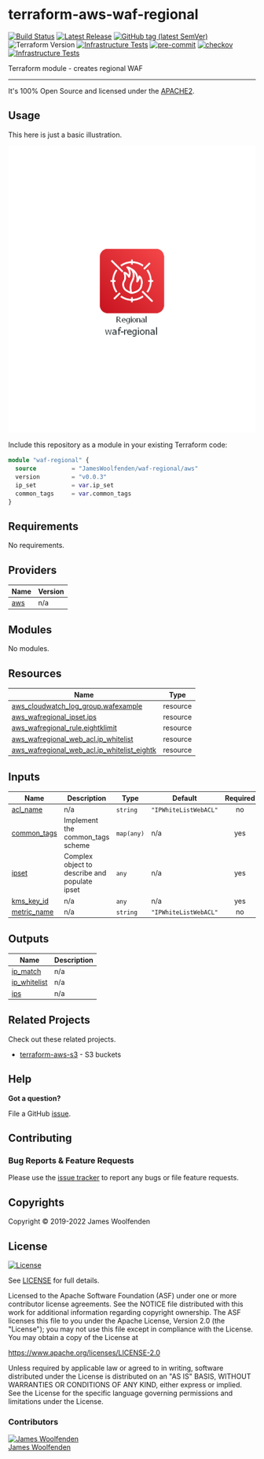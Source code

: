 # terraform-aws-waf-regional

[![Build Status](https://github.com/JamesWoolfenden/terraform-aws-waf-regional/workflows/Verify%20and%20Bump/badge.svg?branch=master)](https://github.com/JamesWoolfenden/terraform-aws-waf-regional)
[![Latest Release](https://img.shields.io/github/release/JamesWoolfenden/terraform-aws-waf-regional.svg)](https://github.com/JamesWoolfenden/terraform-aws-waf-regional/releases/latest)
[![GitHub tag (latest SemVer)](https://img.shields.io/github/tag/JamesWoolfenden/terraform-aws-waf-regional.svg?label=latest)](https://github.com/JamesWoolfenden/terraform-aws-waf-regional/releases/latest)
![Terraform Version](https://img.shields.io/badge/tf-%3E%3D0.14.0-blue.svg)
[![Infrastructure Tests](https://www.bridgecrew.cloud/badges/github/JamesWoolfenden/terraform-aws-waf-regional/cis_aws)](https://www.bridgecrew.cloud/link/badge?vcs=github&fullRepo=JamesWoolfenden%2Fterraform-aws-waf-regional&benchmark=CIS+AWS+V1.2)
[![pre-commit](https://img.shields.io/badge/pre--commit-enabled-brightgreen?logo=pre-commit&logoColor=white)](https://github.com/pre-commit/pre-commit)
[![checkov](https://img.shields.io/badge/checkov-verified-brightgreen)](https://www.checkov.io/)
[![Infrastructure Tests](https://www.bridgecrew.cloud/badges/github/jameswoolfenden/terraform-aws-waf-regional/general)](https://www.bridgecrew.cloud/link/badge?vcs=github&fullRepo=JamesWoolfenden%2Fterraform-aws-waf-regional&benchmark=INFRASTRUCTURE+SECURITY)

Terraform module - creates regional WAF

---

It's 100% Open Source and licensed under the [APACHE2](LICENSE).

## Usage

This here is just a basic illustration.

![waf-regional](./diagram/waf-regional.png)

Include this repository as a module in your existing Terraform code:

```terraform
module "waf-regional" {
  source          = "JamesWoolfenden/waf-regional/aws"
  version         = "v0.0.3"
  ip_set          = var.ip_set
  common_tags     = var.common_tags
}
```

<!-- BEGINNING OF PRE-COMMIT-TERRAFORM DOCS HOOK -->
## Requirements

No requirements.

## Providers

| Name | Version |
|------|---------|
| <a name="provider_aws"></a> [aws](#provider\_aws) | n/a |

## Modules

No modules.

## Resources

| Name | Type |
|------|------|
| [aws_cloudwatch_log_group.wafexample](https://registry.terraform.io/providers/hashicorp/aws/latest/docs/resources/cloudwatch_log_group) | resource |
| [aws_wafregional_ipset.ips](https://registry.terraform.io/providers/hashicorp/aws/latest/docs/resources/wafregional_ipset) | resource |
| [aws_wafregional_rule.eightklimit](https://registry.terraform.io/providers/hashicorp/aws/latest/docs/resources/wafregional_rule) | resource |
| [aws_wafregional_web_acl.ip_whitelist](https://registry.terraform.io/providers/hashicorp/aws/latest/docs/resources/wafregional_web_acl) | resource |
| [aws_wafregional_web_acl.ip_whitelist_eightk](https://registry.terraform.io/providers/hashicorp/aws/latest/docs/resources/wafregional_web_acl) | resource |

## Inputs

| Name | Description | Type | Default | Required |
|------|-------------|------|---------|:--------:|
| <a name="input_acl_name"></a> [acl\_name](#input\_acl\_name) | n/a | `string` | `"IPWhiteListWebACL"` | no |
| <a name="input_common_tags"></a> [common\_tags](#input\_common\_tags) | Implement the common\_tags scheme | `map(any)` | n/a | yes |
| <a name="input_ipset"></a> [ipset](#input\_ipset) | Complex object to describe and populate ipset | `any` | n/a | yes |
| <a name="input_kms_key_id"></a> [kms\_key\_id](#input\_kms\_key\_id) | n/a | `any` | n/a | yes |
| <a name="input_metric_name"></a> [metric\_name](#input\_metric\_name) | n/a | `string` | `"IPWhiteListWebACL"` | no |

## Outputs

| Name | Description |
|------|-------------|
| <a name="output_ip_match"></a> [ip\_match](#output\_ip\_match) | n/a |
| <a name="output_ip_whitelist"></a> [ip\_whitelist](#output\_ip\_whitelist) | n/a |
| <a name="output_ips"></a> [ips](#output\_ips) | n/a |
<!-- END OF PRE-COMMIT-TERRAFORM DOCS HOOK -->

## Related Projects

Check out these related projects.

- [terraform-aws-s3](https://github.com/jameswoolfenden/terraform-aws-s3) - S3 buckets

## Help

**Got a question?**

File a GitHub [issue](https://github.com/JamesWoolfenden/terraform-aws-waf-regional/issues).

## Contributing

### Bug Reports & Feature Requests

Please use the [issue tracker](https://github.com/JamesWoolfenden/terraform-aws-waf-regional/issues) to report any bugs or file feature requests.

## Copyrights

Copyright © 2019-2022 James Woolfenden

## License

[![License](https://img.shields.io/badge/License-Apache%202.0-blue.svg)](https://opensource.org/licenses/Apache-2.0)

See [LICENSE](LICENSE) for full details.

Licensed to the Apache Software Foundation (ASF) under one
or more contributor license agreements. See the NOTICE file
distributed with this work for additional information
regarding copyright ownership. The ASF licenses this file
to you under the Apache License, Version 2.0 (the
"License"); you may not use this file except in compliance
with the License. You may obtain a copy of the License at

<https://www.apache.org/licenses/LICENSE-2.0>

Unless required by applicable law or agreed to in writing,
software distributed under the License is distributed on an
"AS IS" BASIS, WITHOUT WARRANTIES OR CONDITIONS OF ANY
KIND, either express or implied. See the License for the
specific language governing permissions and limitations
under the License.

### Contributors

[![James Woolfenden][jameswoolfenden_avatar]][jameswoolfenden_homepage]<br/>[James Woolfenden][jameswoolfenden_homepage]

[jameswoolfenden_homepage]: https://github.com/jameswoolfenden
[jameswoolfenden_avatar]: https://github.com/jameswoolfenden.png?size=150
[github]: https://github.com/jameswoolfenden
[linkedin]: https://www.linkedin.com/in/jameswoolfenden/
[twitter]: https://twitter.com/JimWoolfenden
[share_twitter]: https://twitter.com/intent/tweet/?text=terraform-aws-waf-regional&url=https://github.com/JamesWoolfenden/terraform-aws-waf-regional
[share_linkedin]: https://www.linkedin.com/shareArticle?mini=true&title=terraform-aws-waf-regional&url=https://github.com/JamesWoolfenden/terraform-aws-waf-regional
[share_reddit]: https://reddit.com/submit/?url=https://github.com/JamesWoolfenden/terraform-aws-waf-regional
[share_facebook]: https://facebook.com/sharer/sharer.php?u=https://github.com/JamesWoolfenden/terraform-aws-waf-regional
[share_email]: mailto:?subject=terraform-aws-waf-regional&body=https://github.com/JamesWoolfenden/terraform-aws-waf-regional
